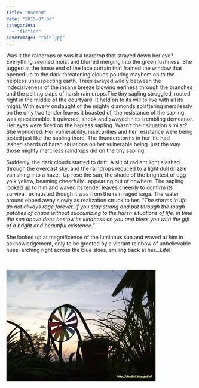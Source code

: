 ```yaml
---
title: "Rooted"
date: "2015-07-06"
categories: 
  - "fiction"
coverImage: "rain.jpg"
---
```


Was it the raindrops or was it a teardrop that strayed down her eye? Everything seemed moist and blurred merging into the green lushness. She tugged at the loose end of the lace curtain that framed the window that opened up to the dark threatening clouds pouring mayhem on to the helpless unsuspecting earth. Trees swayed wildly between the indecisiveness of the insane breeze blowing eeriness through the branches and the pelting slaps of harsh rain drops.The tiny sapling struggled, rooted right in the middle of the courtyard. It held on to its will to live with all its might. With every onslaught of the mighty diamonds splattering mercilessly on the only two tender leaves it boasted of, the resistance of the sapling was questionable. It quivered, shook and swayed in its trembling demeanor. Her eyes were fixed on the hapless sapling. Wasn’t their situation similar? She wondered. Her vulnerability, insecurities and her resistance were being tested just like the sapling there. The thunderstorms in her life had lashed shards of harsh situations on her vulnerable being  just the way those mighty merciless raindrops did on the tiny sapling.

Suddenly, the dark clouds started to drift. A slit of radiant light slashed through the overcast sky, and the raindrops reduced to a light dull drizzle vanishing into a haze.  Up rose the sun, the shade of the brightest of egg yolk yellow, beaming cheerfully...appearing out of nowhere. The sapling looked up to him and waved its tender leaves cheerily to confirm its survival, exhausted though it was from the rain raged saga. The water around ebbed away slowly as realization struck to her. _"The storms in life do not always rage forever. If you stay strong and put through the rough patches of chaos without succumbing to the harsh situations of life, in time the sun above does bestow its kindness on you and bless you with the gift of a bright and beautiful existence."_

She looked up at magnificence of the luminous sun and waved at him in acknowledgement, only to be greeted by a vibrant rainbow of unbelievable hues, arching right across the blue skies, smiling back at her._..Life!_

 

[![](images/rain.jpg)](http://4.bp.blogspot.com/-plNxTiIVqaA/VZqXhxZXzuI/AAAAAAAAaGE/Ggvq0qOVTLQ/s1600/rain.jpg)

